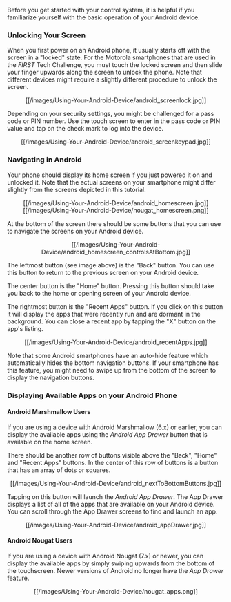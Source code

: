 Before you get started with your control system, it is helpful if you familiarize yourself with the basic operation of your Android device. 

### Unlocking Your Screen
When you first power on an Android phone, it usually starts off with the screen in a "locked" state.  For the Motorola smartphones that are used in the _FIRST_ Tech Challenge, you must touch the locked screen and then slide your finger upwards along the screen to unlock the phone.  Note that different devices might require a slightly different procedure to unlock the screen.

<p align="center">[[/images/Using-Your-Android-Device/android_screenlock.jpg]]<p>

Depending on your security settings, you might be challenged for a pass code or PIN number.  Use the touch screen to enter in the pass code or PIN value and tap on the check mark to log into the device.

<p align="center">[[/images/Using-Your-Android-Device/android_screenkeypad.jpg]]<p>

### Navigating in Android

Your phone should display its home screen if you just powered it on and unlocked it.  Note that the actual screens on your smartphone might differ slightly from the screens depicted in this tutorial.

<p align="center">[[/images/Using-Your-Android-Device/android_homescreen.jpg]][[/images/Using-Your-Android-Device/nougat_homescreen.png]]<p>

At the bottom of the screen there should be some buttons that you can use to navigate the screens on your Android device. 

<p align="center">[[/images/Using-Your-Android-Device/android_homescreen_controlsAtBottom.jpg]]<p>

The leftmost button (see image above) is the "Back" button.  You can use this button to return to the previous screen on your Android device.

The center button is the "Home" button.  Pressing this button should take you back to the home or opening screen of your Android device.

The rightmost button is the "Recent Apps" button.  If you click on this button it will display the apps that were recently run and are dormant in the background.  You can close a recent app by tapping the "X" button on the app's listing.  

<p align="center">[[/images/Using-Your-Android-Device/android_recentApps.jpg]]<p>

Note that some Android smartphones have an auto-hide feature which automatically hides the bottom navigation buttons.  If your smartphone has this feature, you might need to swipe up from the bottom of the screen to display the navigation buttons.

### Displaying Available Apps on your Android Phone
#### Android Marshmallow Users
If you are using a device with Android Marshmallow (6.x) or earlier, you can display the available apps using the _Android App Drawer_ button that is available on the home screen.

There should be another row of buttons visible above the "Back", "Home" and "Recent Apps" buttons.  In the center of this row of buttons is a button that has an array of dots or squares.  

<p align="center">[[/images/Using-Your-Android-Device/android_nextToBottomButtons.jpg]]<p> 

Tapping on this button will launch the _Android App Drawer_.  The App Drawer displays a list of all of the apps that are available on your Android device.  You can scroll through the App Drawer screens to find and launch an app.

<p align="center">[[/images/Using-Your-Android-Device/android_appDrawer.jpg]]<p>

#### Android Nougat Users
If you are using a device with Android Nougat (7.x) or newer, you can display the available apps by simply swiping upwards from the bottom of the touchscreen.  Newer versions of Android no longer have the _App Drawer_ feature.

<p align="center">[[/images/Using-Your-Android-Device/nougat_apps.png]]<p>